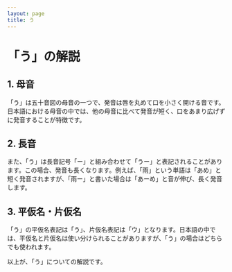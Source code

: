 ```yaml
---
layout: page
title: う
---
```

# 「う」の解説

## 1. 母音

「う」は五十音図の母音の一つで、発音は唇を丸めて口を小さく開ける音です。日本語における母音の中では、他の母音に比べて発音が短く、口をあまり広げずに発音することが特徴です。

## 2. 長音

また、「う」は長音記号「ー」と組み合わせて「うー」と表記されることがあります。この場合、発音も長くなります。例えば、「雨」という単語は「あめ」と短く発音されますが、「雨ー」と書いた場合は「あーめ」と音が伸び、長く発音します。

## 3. 平仮名・片仮名

「う」の平仮名表記は「う」、片仮名表記は「ウ」となります。日本語の中では、平仮名と片仮名は使い分けられることがありますが、「う」の場合はどちらでも使われます。

以上が、「う」についての解説です。